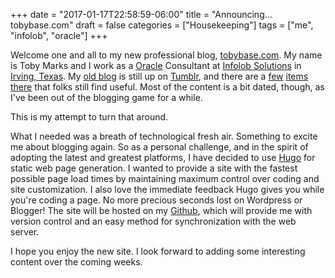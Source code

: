 +++
date = "2017-01-17T22:58:59-06:00"
title = "Announcing… tobybase.com"
draft = false
categories = ["Housekeeping"]
tags = ["me", "infolob", "oracle"]
+++

Welcome one and all to my new professional blog, [tobybase.com](http://tobybase.com/ "Redirects to the website you are now on"). My name is Toby Marks and I work as a [Oracle](http://oracle.com "Oracle's website") Consultant at [Infolob Solutions](http://infolob.com/ "My company's website") in [Irving, Texas](https://en.wikipedia.org/wiki/Las_Colinas "Some info about sunny Las Colinas"). My [old blog](http://tjmoracle.tumblr.com/ "My old blog") is still up on [Tumblr](http://tumblr.com/ "Go to Tumblr"), and there are a [few](https://tmblr.co/Z9fAmvZapPzC "Create PDF Reports in Oracle Apex") [items](https://tmblr.co/Z9fAmvXEB6iL "Query an XML File Like an External Table") [there](https://tmblr.co/Z9fAmvOFEN-N "OS X Software for Oracle Developers") that folks still find useful. Most of the content is a bit dated, though, as I've been out of the blogging game for a while. 

This is my attempt to turn that around. 

What I needed was a breath of technological fresh air. Something to excite me about blogging again. So as a personal challenge, and in the spirit of adopting the latest and greatest platforms, I have decided to use [Hugo](https://gohugo.io "Hugo makes blogging fun again") for static web page generation. I wanted to provide a site with the fastest possible page load times by maintaining maximum control over coding and site customization. I also love the immediate feedback Hugo gives you while you're coding a page. No more precious seconds lost on Wordpress or Blogger! The site will be hosted on my [Github](https://github.com/toby-marks "My Github repository"), which will provide me with version control and an easy method for synchronization with the web server. 

I hope you enjoy the new site. I look forward to adding some interesting content over the coming weeks.